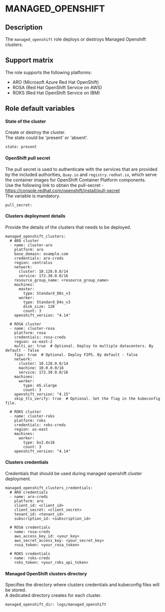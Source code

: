 # MANAGED_OPENSHIFT

## Description
The `managed_openshift` role deploys or destroys Managed Openshift clusters.

## Support matrix
The role supports the following platforms:
* ARO (Microsoft Azure Red Hat OpenShift)
* ROSA (Red Hat OpenShift Service on AWS)
* ROKS (Red Hat OpenShift Service on IBM)

## Role default variables
#### State of the cluster
Create or destroy the cluster.  
The state could be 'present' or 'absent'.
```
state: present
```

#### OpenShift pull secret
The pull secret is used to authenticate with the services that are provided by the included authorities, `Quay.io` and `registry.redhat.io`, which serve the container images for OpenShift Container Platform components.  
Use the following link to obtain the pull-secret - https://console.redhat.com/openshift/install/pull-secret  
The variable is mandatory.
```
pull_secret:
```

#### Clusters deployment details
Provide the details of the clusters that needs to be deployed.
```
managed_openshift_clusters:
  # ARO cluster
  - name: cluster-aro
    platform: aro
    base_domain: example.com
    credentials: aro-creds
    region: centralus
    network:
      cluster: 10.128.0.0/14
      service: 172.30.0.0/16
    resource_group_name: <resource_group_name>
    machines:
      master:
        type: Standard_D8s_v3
      worker:
        type: Standard_D4s_v3
        disk_size: 128
        count: 3
    openshift_version: "4.14"

  # ROSA cluster
  - name: cluster-rosa
    platform: rosa
    credentials: rosa-creds
    region: us-east-2
    multi_az: true  # Optional. Deploy to multiple datacenters. By default - false
    fips: true  # Optional. Deploy FIPS. By default - false
    network:
      cluster: 10.128.0.0/14
      machine: 10.0.0.0/16
      service: 172.30.0.0/16
    machines:
      worker:
        type: m5.xlarge
        count: 3
    openshift_version: "4.15"
    skip_tls_verify: true  # Optional. Set the flag in the kubeconfig file.

  # ROKS cluster
  - name: cluster-roks
    platform: roks
    credentials: roks-creds
    region: us-east
    machines:
      worker:
        type: bx2.4x16
        count: 3
    openshift_version: "4.14"
```

#### Clusters credentials
Credentials that should be used during managed openshift cluster deployment.
```
managed_openshift_clusters_credentials:
  # ARO credentials
  - name: aro-creds
    platform: aro
    client_id: <client_id>
    client_secret: <client_secret>
    tenant_id: <tenant_id>
    subscription_id: <subscription_id>

  # ROSA credentials
  - name: rosa-creds
    aws_access_key_id: <your_key>
    aws_secret_access_key: <your_secret_key>
    rosa_token: <your_rosa_token>

  # ROKS credentials
  - name: roks-creds
    roks_token: <your_roks_api_token>
```

#### Managed OpenShift clusters directory
Specifies the directory where clusters credentials and kubeconfig files will be stored.  
A dedicated directory creates for each cluster.
```
managed_openshift_dir: logs/managed_openshift
```
